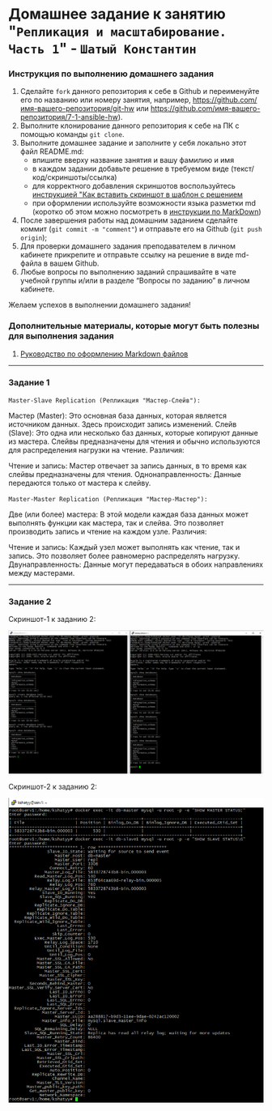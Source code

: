# Домашнее задание к занятию "`Репликация и масштабирование. Часть 1`" - `Шатый Константин`


### Инструкция по выполнению домашнего задания

   1. Сделайте `fork` данного репозитория к себе в Github и переименуйте его по названию или номеру занятия, например, https://github.com/имя-вашего-репозитория/git-hw или  https://github.com/имя-вашего-репозитория/7-1-ansible-hw).
   2. Выполните клонирование данного репозитория к себе на ПК с помощью команды `git clone`.
   3. Выполните домашнее задание и заполните у себя локально этот файл README.md:
      - впишите вверху название занятия и вашу фамилию и имя
      - в каждом задании добавьте решение в требуемом виде (текст/код/скриншоты/ссылка)
      - для корректного добавления скриншотов воспользуйтесь [инструкцией "Как вставить скриншот в шаблон с решением](https://github.com/netology-code/sys-pattern-homework/blob/main/screen-instruction.md)
      - при оформлении используйте возможности языка разметки md (коротко об этом можно посмотреть в [инструкции  по MarkDown](https://github.com/netology-code/sys-pattern-homework/blob/main/md-instruction.md))
   4. После завершения работы над домашним заданием сделайте коммит (`git commit -m "comment"`) и отправьте его на Github (`git push origin`);
   5. Для проверки домашнего задания преподавателем в личном кабинете прикрепите и отправьте ссылку на решение в виде md-файла в вашем Github.
   6. Любые вопросы по выполнению заданий спрашивайте в чате учебной группы и/или в разделе “Вопросы по заданию” в личном кабинете.
   
Желаем успехов в выполнении домашнего задания!
   
### Дополнительные материалы, которые могут быть полезны для выполнения задания

1. [Руководство по оформлению Markdown файлов](https://gist.github.com/Jekins/2bf2d0638163f1294637#Code)

---

### Задание 1

`Master-Slave Replication (Репликация "Мастер-Слейв"):`

Мастер (Master): Это основная база данных, которая является источником данных. Здесь происходит запись изменений.
Слейв (Slave): Это одна или несколько баз данных, которые копируют данные из мастера. Слейвы предназначены для чтения и обычно используются для распределения нагрузки на чтение.
Различия:

Чтение и запись: Мастер отвечает за запись данных, в то время как слейвы предназначены для чтения.
Однонаправленность: Данные передаются только от мастера к слейву.

`Master-Master Replication (Репликация "Мастер-Мастер"):`

Две (или более) мастера: В этой модели каждая база данных может выполнять функции как мастера, так и слейва. Это позволяет производить запись и чтение на каждом узле.
Различия:

Чтение и запись: Каждый узел может выполнять как чтение, так и запись. Это позволяет более равномерно распределять нагрузку.
Двунаправленность: Данные могут передаваться в обоих направлениях между мастерами.


---

### Задание 2

Скриншот-1 к заданию 2:

![Скриншот-1](https://github.com/kshatyy/replic1/blob/main/img/1-1.png)

Скриншот-2 к заданию 2:

![Скриншот-2](https://github.com/kshatyy/replic1/blob/main/img/2-1.png)

